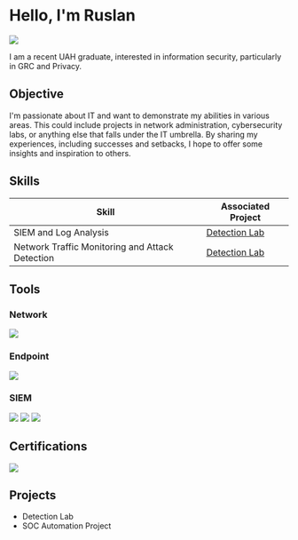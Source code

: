 # Hello, I'm Ruslan 
<a href="https://www.linkedin.com/in/ruslan-s-gurkov-bb567b237/"><img src="https://img.shields.io/badge/-LinkedIn-0072b1?&style=for-the-badge&logo=linkedin&logoColor=white" /></a>

I am a recent UAH graduate, interested in information security, particularly in GRC and Privacy. 

## Objective
I'm passionate about IT and want to demonstrate my abilities in various areas. This could include projects in network administration, cybersecurity labs, or anything else that falls under the IT umbrella.
By sharing my experiences, including successes and setbacks, I hope to offer some insights and inspiration to others.

## Skills

| Skill                                         | Associated Project         |
|-----------------------------------------------|----------------------------|
| SIEM and Log Analysis          | <a href="https://google.com">Detection Lab</a>|
| Network Traffic Monitoring and Attack Detection | <a href="https://google.com">Detection Lab</a>|


## Tools

### Network
<div>
    <img src="https://img.shields.io/badge/-Wireshark-1679A7?&style=for-the-badge&logo=Wireshark&logoColor=white" />
</div>

### Endpoint
<div>
    <img src="https://img.shields.io/badge/-Microsoft_Defender_for_Endpoint-00A4EF?&style=for-the-badge&logo=Microsoft&logoColor=white" />
</div>

### SIEM
<div>
    <img src="https://img.shields.io/badge/-Microsoft_Sentinel-0078D4?&style=for-the-badge&logo=Microsoft&logoColor=white" />
    <img src="https://img.shields.io/badge/-Splunk-000000?&style=for-the-badge&logo=Splunk&logoColor=white" />
    <img src="https://img.shields.io/badge/-Elastic-005571?&style=for-the-badge&logo=Elastic&logoColor=white" />
</div>

## Certifications
<div>
<img src="https://img.shields.io/badge/-Security%2B-FF0000?&style=for-the-badge&logo=CompTIA&logoColor=white" />
</div>

## Projects
- Detection Lab
- SOC Automation Project
